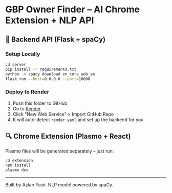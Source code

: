 
# GBP Owner Finder – AI Chrome Extension + NLP API

## 🔧 Backend API (Flask + spaCy)

### Setup Locally

```bash
cd server
pip install -r requirements.txt
python -m spacy download en_core_web_sm
flask run --host=0.0.0.0 --port=10000
```

### Deploy to Render

1. Push this folder to GitHub
2. Go to [Render](https://render.com)
3. Click "New Web Service" > Import GitHub Repo
4. It will auto-detect `render.yaml` and set up the backend for you

## 🔍 Chrome Extension (Plasmo + React)

Plasmo files will be generated separately – just run:

```bash
cd extension
npm install
plasmo dev
```

---

Built by Azlan Yasir. NLP model powered by spaCy.
